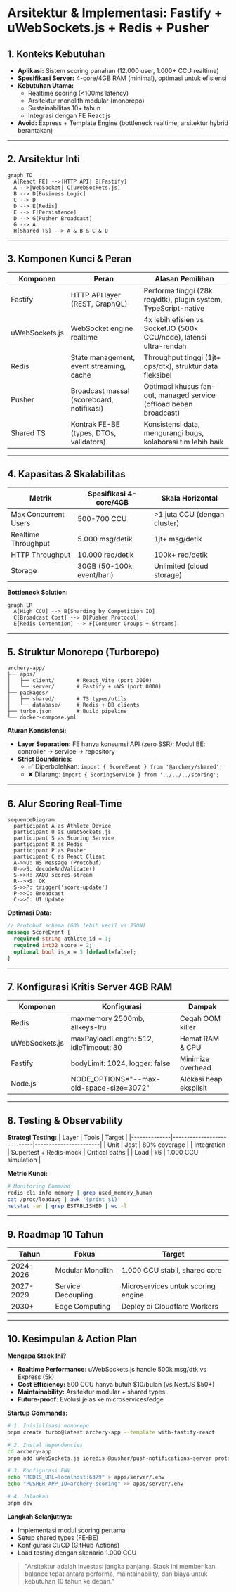 # Arsitektur & Implementasi: Fastify + uWebSockets.js + Redis + Pusher

## 1. Konteks Kebutuhan
- **Aplikasi:** Sistem scoring panahan (12.000 user, 1.000+ CCU realtime)
- **Spesifikasi Server:** 4-core/4GB RAM (minimal), optimasi untuk efisiensi
- **Kebutuhan Utama:**
  - Realtime scoring (<100ms latency)
  - Arsitektur monolith modular (monorepo)
  - Sustainabilitas 10+ tahun
  - Integrasi dengan FE React.js
- **Avoid:** Express + Template Engine (bottleneck realtime, arsitektur hybrid berantakan)

---

## 2. Arsitektur Inti

```mermaid
graph TD
  A[React FE] -->|HTTP API| B[Fastify]
  A -->|WebSocket| C[uWebSockets.js]
  B --> D[Business Logic]
  C --> D
  D --> E[Redis]
  E --> F[Persistence]
  D --> G[Pusher Broadcast]
  G --> A
  H[Shared TS] --> A & B & C & D
```

---

## 3. Komponen Kunci & Peran
| Komponen        | Peran                                 | Alasan Pemilihan                                                      |
|----------------|---------------------------------------|-----------------------------------------------------------------------|
| Fastify        | HTTP API layer (REST, GraphQL)         | Performa tinggi (28k req/dtk), plugin system, TypeScript-native       |
| uWebSockets.js | WebSocket engine realtime              | 4x lebih efisien vs Socket.IO (500k CCU/node), latensi ultra-rendah   |
| Redis          | State management, event streaming, cache| Throughput tinggi (1jt+ ops/dtk), struktur data fleksibel             |
| Pusher         | Broadcast massal (scoreboard, notifikasi)| Optimasi khusus fan-out, managed service (offload beban broadcast)    |
| Shared TS      | Kontrak FE-BE (types, DTOs, validators)| Konsistensi data, mengurangi bugs, kolaborasi tim lebih baik          |

---

## 4. Kapasitas & Skalabilitas
| Metrik                | Spesifikasi 4-core/4GB | Skala Horizontal                |
|-----------------------|------------------------|---------------------------------|
| Max Concurrent Users  | 500-700 CCU            | >1 juta CCU (dengan cluster)    |
| Realtime Throughput   | 5.000 msg/detik        | 1jt+ msg/detik                  |
| HTTP Throughput       | 10.000 req/detik       | 100k+ req/detik                 |
| Storage               | 30GB (50-100k event/hari)| Unlimited (cloud storage)      |

**Bottleneck Solution:**

```mermaid
graph LR
  A[High CCU] --> B[Sharding by Competition ID]
  C[Broadcast Cost] --> D[Pusher Protocol]
  E[Redis Contention] --> F[Consumer Groups + Streams]
```

---

## 5. Struktur Monorepo (Turborepo)

```
archery-app/
├── apps/
│   ├── client/       # React Vite (port 3000)
│   └── server/       # Fastify + uWS (port 8000)
├── packages/
│   ├── shared/       # TS types/utils
│   └── database/     # Redis + DB clients
├── turbo.json        # Build pipeline
└── docker-compose.yml
```

**Aturan Konsistensi:**
- **Layer Separation:** FE hanya konsumsi API (zero SSR); Modul BE: controller -> service -> repository
- **Strict Boundaries:**
  - ✅ Diperbolehkan: `import { ScoreEvent } from '@archery/shared';`
  - ❌ Dilarang: `import { ScoringService } from '../../../scoring';`

---

## 6. Alur Scoring Real-Time

```mermaid
sequenceDiagram
  participant A as Athlete Device
  participant U as uWebSockets.js
  participant S as Scoring Service
  participant R as Redis
  participant P as Pusher
  participant C as React Client
  A->>U: WS Message (Protobuf)
  U->>S: decodeAndValidate()
  S->>R: XADD scores_stream
  R-->>S: OK
  S->>P: trigger('score-update')
  P->>C: Broadcast
  C->>C: UI Update
```

**Optimasi Data:**

```protobuf
// Protobuf schema (60% lebih kecil vs JSON)
message ScoreEvent {
  required string athlete_id = 1;
  required int32 score = 2;
  optional bool is_x = 3 [default=false];
}
```

---

## 7. Konfigurasi Kritis Server 4GB RAM
| Komponen        | Konfigurasi                        | Dampak                    |
|-----------------|------------------------------------|---------------------------|
| Redis           | maxmemory 2500mb, allkeys-lru      | Cegah OOM killer          |
| uWebSockets.js  | maxPayloadLength: 512, idleTimeout: 30 | Hemat RAM & CPU      |
| Fastify         | bodyLimit: 1024, logger: false     | Minimize overhead         |
| Node.js         | NODE_OPTIONS="--max-old-space-size=3072" | Alokasi heap eksplisit |

---

## 8. Testing & Observability
**Strategi Testing:**
| Layer        | Tools                      | Target                |
|--------------|----------------------------|-----------------------|
| Unit         | Jest                       | 80% coverage          |
| Integration  | Supertest + Redis-mock     | Critical paths        |
| Load         | k6                         | 1.000 CCU simulation  |

**Metric Kunci:**
```bash
# Monitoring Command
redis-cli info memory | grep used_memory_human
cat /proc/loadavg | awk '{print $1}'
netstat -an | grep ESTABLISHED | wc -l
```

---

## 9. Roadmap 10 Tahun
| Tahun      | Fokus                | Target                                 |
|------------|----------------------|----------------------------------------|
| 2024-2026  | Modular Monolith     | 1.000 CCU stabil, shared core          |
| 2027-2029  | Service Decoupling   | Microservices untuk scoring engine     |
| 2030+      | Edge Computing       | Deploy di Cloudflare Workers           |

---

## 10. Kesimpulan & Action Plan
**Mengapa Stack Ini?**
- **Realtime Performance:** uWebSockets.js handle 500k msg/dtk vs Express (5k)
- **Cost Efficiency:** 500 CCU hanya butuh $10/bulan (vs NestJS $50+)
- **Maintainability:** Arsitektur modular + shared types
- **Future-proof:** Evolusi jelas ke microservices/edge

**Startup Commands:**
```bash
# 1. Inisialisasi monorepo
pnpm create turbo@latest archery-app --template with-fastify-react

# 2. Instal dependencies
cd archery-app
pnpm add uWebSockets.js ioredis @pusher/push-notifications-server protobufjs

# 3. Konfigurasi ENV
echo "REDIS_URL=localhost:6379" > apps/server/.env
echo "PUSHER_APP_ID=archery-scoring" >> apps/server/.env

# 4. Jalankan
pnpm dev
```

**Langkah Selanjutnya:**
- Implementasi modul scoring pertama
- Setup shared types (FE-BE)
- Konfigurasi CI/CD (GitHub Actions)
- Load testing dengan skenario 1.000 CCU

> "Arsitektur adalah investasi jangka panjang. Stack ini memberikan balance tepat antara performa, maintainability, dan biaya untuk kebutuhan 10 tahun ke depan."